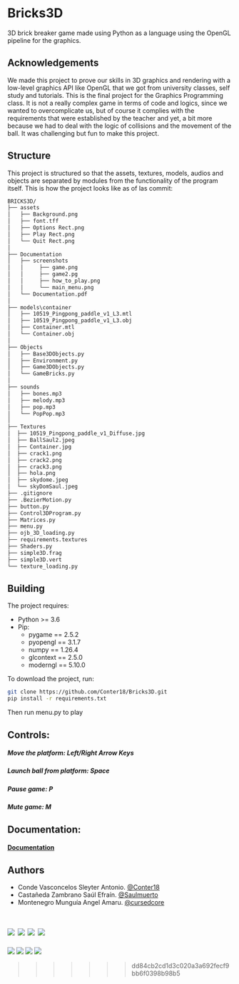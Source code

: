 # Bricks3D
3D brick breaker game made using Python as a language using the OpenGL pipeline for the graphics.

## Acknowledgements
 We made this project to prove our skills in 3D graphics and rendering with a low-level graphics API like OpenGL that we got from university classes, self study and tutorials. This is the final project for the Graphics Programming class. It is not a really complex game in terms of code and logics, since we wanted to overcomplicate us, but of course it complies with the requirements that were established by the teacher and yet, a bit more because we had to deal with the logic of collisions and the movement of the ball. It was challenging but fun to make this project.

## Structure
This project is structured so that the assets, textures, models, audios and objects are separated by modules from the functionality of the program itself.
This is how the project looks like as of las commit:
```txt
BRICKS3D/
├── assets
│   ├── Background.png
│   ├── font.tff
│   ├── Options Rect.png
│   ├── Play Rect.png
│   └── Quit Rect.png
│
├── Documentation
│   ├── screenshots
│   │     ├── game.png
│   │     ├── game2.pg
│   │     ├── how_to_play.png
│   │     └── main_menu.png
│   └── Documentation.pdf
│ 
├── models\container
│   ├── 10519_Pingpong_paddle_v1_L3.mtl
│   ├── 10519_Pingpong_paddle_v1_L3.obj
│   ├── Container.mtl
│   └── Container.obj
│
├── Objects
│   ├── Base3DObjects.py
│   ├── Environment.py
│   ├── Game3DObjects.py
│   └── GameBricks.py
│ 
├── sounds
│   ├── bones.mp3
│   ├── melody.mp3
│   ├── pop.mp3
│   └── PopPop.mp3
│
├── Textures
│  ├── 10519_Pingpong_paddle_v1_Diffuse.jpg
│  ├── BallSaul2.jpeg
│  ├── Container.jpg
│  ├── crack1.png
│  ├── crack2.png
│  ├── crack3.png
│  ├── hola.png
│  ├── skydome.jpeg
│  └── skyDomSaul.jpeg
├── .gitignore
├── .BezierMotion.py
├── button.py
├── Control3DProgram.py
├── Matrices.py
├── menu.py
├── ojb_3D_loading.py
├── requirements.textures
├── Shaders.py
├── simple3D.frag
├── simple3D.vert
└── texture_loading.py
```
## Building
The project requires:
- Python >= 3.6
- Pip:
  - pygame == 2.5.2
  - pyopengl == 3.1.7
  - numpy == 1.26.4
  - glcontext == 2.5.0
  - moderngl == 5.10.0

To download the project, run:
 ```sh
 git clone https://github.com/Conter18/Bricks3D.git
 pip install -r requirements.txt
 ```
 Then run menu.py to play
 
## Controls:
##### Move the platform: *Left/Right Arrow Keys*
##### Launch ball from platform: *Space*
##### Pause game: *P*
##### Mute game: *M*

## Documentation:
#### [Documentation](Documentation/Documentation.pdf)

## Authors
- Conde Vasconcelos Sleyter Antonio. [@Conter18](https://github.com/Conter18)
- Castañeda Zambrano Saúl Efraín. [@Saulmuerto](https://github.com/Saulmuerto)
- Montenegro Munguía Angel Amaru. [@cursedcore](https://github.com/cursedcore)

![](Documentation/screenshots/main_menu.png)
![](Documentation/screenshots/how_to_play.png)
![](Documentation/screenshots/game.png)
![](Documentation/screenshots/game2.png)
=======
![](screenshots/main_menu.png)
![](screenshots/how_to_play.png)
![](screenshots/game.png)
![](screenshots/game2.png)
>>>>>>> dd84cb2cd1d3c020a3a692fecf9bb6f0398b98b5
